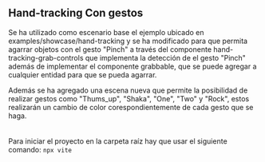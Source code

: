 ## Hand-tracking Con gestos
Se ha utilizado como escenario base el ejemplo ubicado en examples/showcase/hand-tracking y se ha modificado para que permita agarrar objetos con el gesto "Pinch" a través del componente hand-tracking-grab-controls que implementa la detección de el gesto "Pinch" además de implementar el componente grabbable, que se puede agregar a cualquier entidad para que se pueda agarrar.

Además se ha agregado una escena nueva que permite la posibilidad de realizar gestos como "Thums_up", "Shaka", "One", "Two" y "Rock", estos realizarán un cambio de color corespondientemente de cada gesto que se haga.
<br/><br/><br/>
Para iniciar el proyecto en la carpeta raíz hay que usar el siguiente comando:
```npx vite```